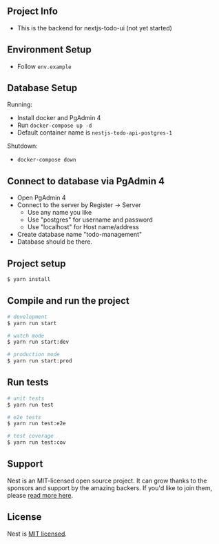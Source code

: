 ## Project Info

- This is the backend for nextjs-todo-ui (not yet started)

## Environment Setup

- Follow `env.example`

## Database Setup

Running:

- Install docker and PgAdmin 4
- Run `docker-compose up -d`
- Default container name is `nestjs-todo-api-postgres-1`

Shutdown:

- `docker-compose down`

## Connect to database via PgAdmin 4

- Open PgAdmin 4
- Connect to the server by Register -> Server
  - Use any name you like
  - Use "postgres" for username and password
  - Use "localhost" for Host name/address
- Create database name "todo-management"
- Database should be there.

## Project setup

```bash
$ yarn install
```

## Compile and run the project

```bash
# development
$ yarn run start

# watch mode
$ yarn run start:dev

# production mode
$ yarn run start:prod
```

## Run tests

```bash
# unit tests
$ yarn run test

# e2e tests
$ yarn run test:e2e

# test coverage
$ yarn run test:cov
```

## Support

Nest is an MIT-licensed open source project. It can grow thanks to the sponsors and support by the amazing backers. If you'd like to join them, please [read more here](https://docs.nestjs.com/support).

## License

Nest is [MIT licensed](https://github.com/nestjs/nest/blob/master/LICENSE).
